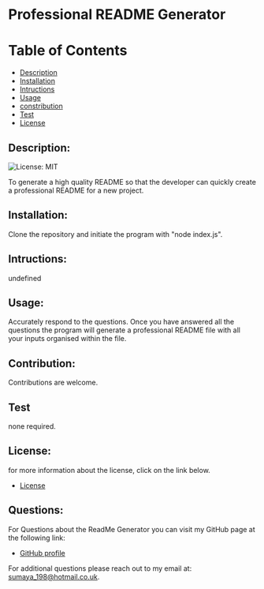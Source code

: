 # Professional README Generator
    
  # Table of Contents
   
  - [Description](#description)
  - [Installation](#installation)
  - [Intructions](#instructions)
  - [Usage](#usage)
  - [constribution](#contribution)
  - [Test](#test)
  - [License](#license)

## Description:
![License: MIT](https://img.shields.io/badge/License-MIT-yellow.svg "Liscense Badge")

  To generate a high quality README so that the developer can quickly create a professional README for a new project.

## Installation:
Clone the repository and initiate the program with "node index.js".

## Intructions:
undefined

## Usage:
Accurately respond to the questions. Once you have answered all the questions the program will generate a professional README file with all your inputs organised within the file.

## Contribution:
Contributions are welcome.

## Test
none required.

## License:
for more information about the license, click on the link below.
- [License](https://opensource.org/licenses/MIT)


## Questions:
  For Questions about the ReadMe Generator you can visit my GitHub page at the following link:
  - [GitHub profile](https://github.com/Sumaya198)

  For additional questions please reach out to my email at: sumaya_198@hotmail.co.uk.